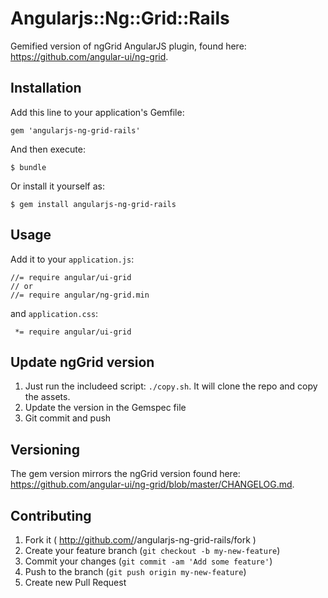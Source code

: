 # Angularjs::Ng::Grid::Rails

Gemified version of ngGrid AngularJS plugin, found here: <https://github.com/angular-ui/ng-grid>.

## Installation

Add this line to your application's Gemfile:

    gem 'angularjs-ng-grid-rails'

And then execute:

    $ bundle

Or install it yourself as:

    $ gem install angularjs-ng-grid-rails

## Usage

Add it to your `application.js`:

    //= require angular/ui-grid
    // or
    //= require angular/ng-grid.min

and `application.css`:

     *= require angular/ui-grid

## Update ngGrid version

1. Just run the includeed script: `./copy.sh`. It will clone the repo and copy the assets.
2. Update the version in the Gemspec file
3. Git commit and push

## Versioning

The gem version mirrors the ngGrid version found here: <https://github.com/angular-ui/ng-grid/blob/master/CHANGELOG.md>.

## Contributing

1. Fork it ( http://github.com/<my-github-username>/angularjs-ng-grid-rails/fork )
2. Create your feature branch (`git checkout -b my-new-feature`)
3. Commit your changes (`git commit -am 'Add some feature'`)
4. Push to the branch (`git push origin my-new-feature`)
5. Create new Pull Request
